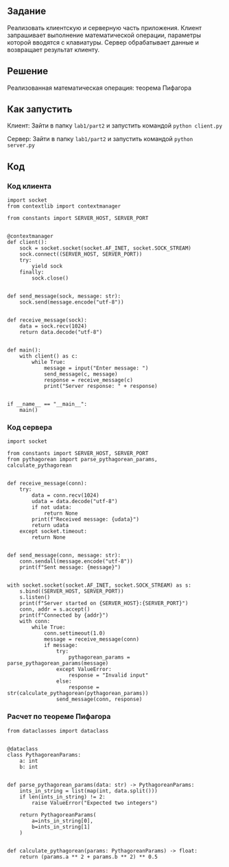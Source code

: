
## Задание

Реализовать клиентскую и серверную часть приложения. Клиент запрашивает выполнение математической операции, параметры которой вводятся с клавиатуры. Сервер обрабатывает данные и возвращает результат клиенту.

## Решение

Реализованная математическая операция: теорема Пифагора

## Как запустить

Клиент: Зайти в папку `lab1/part2` и запустить командой `python client.py`

Сервер: Зайти в папку `lab1/part2` и запустить командой `python server.py`


## Код
### Код клиента

```
import socket
from contextlib import contextmanager

from constants import SERVER_HOST, SERVER_PORT


@contextmanager
def client():
    sock = socket.socket(socket.AF_INET, socket.SOCK_STREAM)
    sock.connect((SERVER_HOST, SERVER_PORT))
    try:
        yield sock
    finally:
        sock.close()


def send_message(sock, message: str):
    sock.send(message.encode("utf-8"))


def receive_message(sock):
    data = sock.recv(1024)
    return data.decode("utf-8")


def main():
    with client() as c:
        while True:
            message = input("Enter message: ")
            send_message(c, message)
            response = receive_message(c)
            print("Server response: " + response)


if __name__ == "__main__":
    main()
```


### Код сервера

```
import socket

from constants import SERVER_HOST, SERVER_PORT
from pythagorean import parse_pythagorean_params, calculate_pythagorean


def receive_message(conn):
    try:
        data = conn.recv(1024)
        udata = data.decode("utf-8")
        if not udata:
            return None
        print(f"Received message: {udata}")
        return udata
    except socket.timeout:
        return None


def send_message(conn, message: str):
    conn.sendall(message.encode("utf-8"))
    print(f"Sent message: {message}")


with socket.socket(socket.AF_INET, socket.SOCK_STREAM) as s:
    s.bind((SERVER_HOST, SERVER_PORT))
    s.listen()
    print(f"Server started on {SERVER_HOST}:{SERVER_PORT}")
    conn, addr = s.accept()
    print(f"Connected by {addr}")
    with conn:
        while True:
            conn.settimeout(1.0)
            message = receive_message(conn)
            if message:
                try:
                    pythagorean_params = parse_pythagorean_params(message)
                except ValueError:
                    response = "Invalid input"
                else:
                    response = str(calculate_pythagorean(pythagorean_params))
                send_message(conn, response)
```

### Расчет по теореме Пифагора
```
from dataclasses import dataclass


@dataclass
class PythagoreanParams:
    a: int
    b: int


def parse_pythagorean_params(data: str) -> PythagoreanParams:
    ints_in_string = list(map(int, data.split()))
    if len(ints_in_string) != 2:
        raise ValueError("Expected two integers")

    return PythagoreanParams(
        a=ints_in_string[0],
        b=ints_in_string[1]
    )


def calculate_pythagorean(params: PythagoreanParams) -> float:
    return (params.a ** 2 + params.b ** 2) ** 0.5

```